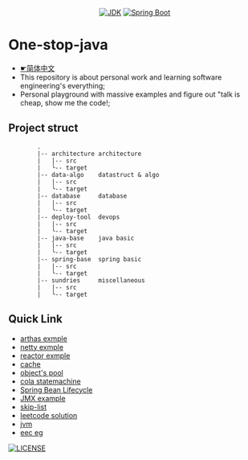 <p align="center">
  <a href="https://www.oracle.com/technetwork/java/javase/downloads/index.html"><img alt="JDK" src="https://img.shields.io/badge/JDK-21.0.3-orange.svg"/></a>
  <a href="https://docs.spring.io/spring-boot/docs/3.3.x/"><img alt="Spring Boot" src="https://img.shields.io/badge/Spring Boot-3.3.3.RELEASE-brightgreen.svg"/></a>
</p>

# One-stop-java 
 - [☛简体中文](README_ZH.md)
 - This repository is about personal work and learning software engineering's everything;
 - Personal playground with massive examples and figure out "talk is cheap, show me the code!;

## Project struct

```text
        .
        |-- architecture architecture
        |   |-- src
        |   ╰-- target
        |-- data-algo    datastruct & algo
        |   |-- src
        |   ╰-- target
        |-- database     database
        |   |-- src
        |   ╰-- target
        |-- deploy-tool  devops
        |   |-- src
        |   ╰-- target
        |-- java-base    java basic
        |   |-- src
        |   ╰-- target
        |-- spring-base  spring basic
        |   |-- src
        |   ╰-- target
        |-- sundries     miscellaneous
        |   |-- src
        |   ╰-- target
```

## Quick Link

- [arthas exmple](./architecture/src/main/java/arthas)
- [netty exmple](./architecture/src/main/java/netty)
- [reactor exmple](./architecture/src/main/java/reactor)
- [cache](./architecture/src/main/java/cache)
- [object's pool](./architecture/src/main/java/pool)
- [cola statemachine](./architecture/src/main/java/statemachine)
- [Spring Bean Lifecycle](./spring-base/src/main/java/bean/BeanLifeCycle.java)
- [JMX example](./java-base/src/main/java/features/jmx/)
- [skip-list](./data-algo/src/main/java/ods/SkiplistList.java)
- [leetcode solution](./data-algo/src/test/java)
- [jvm](./java-base/src/main/java/jvm)
- [eec eg](./database/src/main/java/fun/sssdnsy/executor/query/EmployQueryExecutor.java)

[![LICENSE](https://img.shields.io/badge/license-NPL%20(The%20996%20Prohibited%20License)-blue.svg)](LICENSE)
